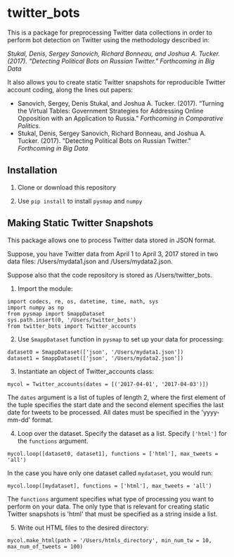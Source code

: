 twitter_bots
===

This is a package for preprocessing Twitter data collections in order to perform bot detection on Twitter using the methodology described in:

*Stukal, Denis, Sergey Sanovich, Richard Bonneau, and Joshua A. Tucker. (2017). "Detecting Political Bots on Russian Twitter." Forthcoming in Big Data*

It also allows you to create static Twitter snapshots for reproducible Twitter account coding, along the lines out papers:
* Sanovich, Sergey, Denis Stukal, and Joshua A. Tucker. (2017). “Turning the Virtual Tables: Government Strategies for Addressing Online Opposition with an Application to Russia.” *Forthcoming in Comparative Politics.*
* Stukal, Denis, Sergey Sanovich, Richard Bonneau, and Joshua A. Tucker. (2017). "Detecting Political Bots on Russian Twitter." *Forthcoming in Big Data*

Installation
---
1. Clone or download this repository

2. Use `pip install` to install `pysmap` and `numpy`

Making Static Twitter Snapshots
---

This package allows one to process Twitter data stored in JSON format. 

Suppose, you have Twitter data from April 1 to April 3, 2017 stored in two data files: /Users/mydata1.json and /Users/mydata2.json.

Suppose also that the code repository is stored as /Users/twitter_bots.

1. Import the module:
```
import codecs, re, os, datetime, time, math, sys
import numpy as np
from pysmap import SmappDataset
sys.path.insert(0, '/Users/twitter_bots')
from twitter_bots import Twitter_accounts
```

2. Use `SmappDataset` function in `pysmap` to set up your data for processing:
```
dataset0 = SmappDataset(['json', '/Users/mydata1.json'])
dataset1 = SmappDataset(['json', '/Users/mydata2.json'])
```

3. Instantiate an object of Twitter_accounts class:
```
mycol = Twitter_accounts(dates = [('2017-04-01', '2017-04-03')])
```
The `dates` argument is a list of tuples of length 2, where the first element of the tuple specifies the start date and the second element specifies the last date for tweets to be processed. All dates must be specified in the 'yyyy-mm-dd' format.

4. Loop over the dataset. Specify the dataset as a list. Specify `['html']` for the `functions` argument.
```
mycol.loop([dataset0, dataset1], functions = ['html'], max_tweets = 'all')
```

In the case you have only one dataset called `mydataset`, you would run:
```
mycol.loop([mydataset], functions = ['html'], max_tweets = 'all')
```

The `functions` argument specifies what type of processing you want to perform on your data. The only type that is relevant for creating static Twitter snapshots is 'html' that must be specified as a string inside a list. 

5. Write out HTML files to the desired directory:
```
mycol.make_html(path = '/Users/htmls_directory', min_num_tw = 10, max_num_of_tweets = 100)
```



